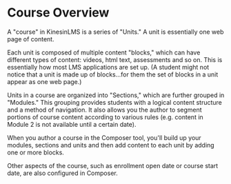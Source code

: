 # Course Overview

A "course" in KinesinLMS is a series of "Units." A unit is essentially one web page of content.

Each unit is composed of multiple content "blocks," which can have different types of content: videos,
html text, assessments and so on. This is essentially how most LMS applications are set up. (A student might
not notice that a unit is made up of blocks...for them the set of blocks in a unit appear as one web page.)

Units in a course are organized into "Sections," which are further grouped in "Modules." This grouping provides
students with a logical content structure and a method of navigation. It also allows you the author to
segment portions of course content according to various rules (e.g. content in Module 2 is not
available until a certain date).

When you author a course in the Composer tool, you'll build up your modules, sections and units and then
add content to each unit by adding one or more blocks.

Other aspects of the course, such as enrollment open date or course start date, are also configured in Composer.
